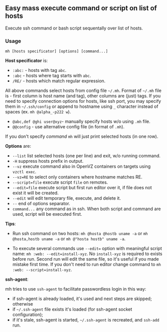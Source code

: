 ## Easy mass execute command or script on list of hosts

Execute ssh command or bash script sequentally over list of hosts.

### Usage

    mh [hosts specificator] [options] [command...]

**Host specificator** is:

- `:abc:` - hosts with tag `abc`.
- `:abc`  - hosts where tag starts with `abc`.
- `/RE/`  - hosts which match regular expression.

All above commands select hosts from config file `~/.mh`.
Format of `~/.mh` file is - first column is host name (and tag),
other columns are (just) tags.
If you need to specify connection options for hosts, like ssh port,
you may specify them in `~/.ssh/config` or append to hostname using
`_` character instead of spaces (ex. `mh @alpha_-p222 w`).

- `@abc,def @ghi user@xyz`- manually specify hosts w/o using `.mh` file.
- `@@config` - use alternative config file (in format of `.mh`).

If you don't specify _command_ `mh` will just print selected hosts (in one row).

**Options** are:

- `--list` list selected hosts (one per line) and exit, w/o running command.
- `-H` suppress hosts prefix in output.
- `--vz` execute command also in OpenVZ containers on targets using `vzctl exec`.
- `--vz=RE` to select only containers where hostname matches RE.
- `--script=file` execute script `file` on remotes.
- `--edit=file` execute script but first run editor over it, if file does not exist it will be created.
- `--edit` will edit temporary file, execute, and delete it.
- `--` end of options separator.
- `command...` any command as in ssh. When both script and command are used, script will be executed first.

**Tips**:

- Run ssh command on two hosts: `mh @hosta @hostb uname -a` or `mh @hosta,hostb uname -a` or `mh @"hosta hostb" uname -a`.

- To execute several commands use `--edit=` option with meaningful script name: `mh :web: --edit=install-xyz`. No `install-xyz` is required to exists before run. Second run will edit the same file, so it's useful if you made mistake first time. If you don't need to run editor change command to `mh :web: --script=install-xyz`.

**ssh-agent**:

mh tries to use `ssh-agent` to facilitate passwordless login in this way:

- if ssh-agent is already loaded, it's used and next steps are skipped; otherwise
- if `~/.ssh-agent` file exists it's loaded (for ssh-agent socket configuration);
- if it's stale, ssh-agent is started, `~/.ssh-agent` is recreated, and `ssh-add` run.


